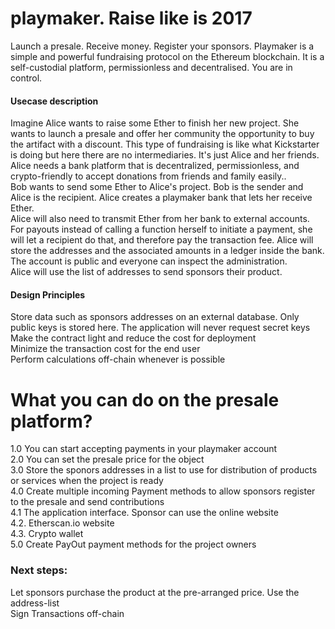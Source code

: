 # playmaker. Raise like is 2017
Launch a presale. Receive money. Register your sponsors. Playmaker is a simple and powerful fundraising protocol on the Ethereum blockchain. It is a self-custodial platform, permissionless and decentralised. You are in control. </br>
#### Usecase description
Imagine Alice wants to raise some Ether to finish her new project. She wants to launch a presale and offer her community the opportunity to buy the artifact with a discount. This type of fundraising is like what Kickstarter is doing but here there are no intermediaries. It's just Alice and her friends. Alice needs a bank platform that is decentralized, permissionless, and crypto-friendly to accept donations from friends and family easily..</br>
Bob wants to send some Ether to Alice's project. Bob is the sender and Alice is the recipient. Alice creates a playmaker bank that lets her receive Ether.</br>
Alice will also need to transmit Ether from her bank to external accounts. For payouts instead of calling a function herself to initiate a payment, she will let a recipient do that, and therefore pay the transaction fee. Alice will store the addresses and the associated amounts in a ledger inside the bank. The account is public and everyone can inspect the administration. </br>
Alice will use the list of addresses to send sponsors their product. 


#### Design Principles
Store data such as sponsors addresses on an external database. Only public keys is stored here. The application will never request secret keys</br>
Make the contract light and reduce the cost for deployment</br>
Minimize the transaction cost for the end user</br>
Perform calculations off-chain whenever is possible</br>

# What you can do on the presale platform?
1.0 You can start accepting payments in your playmaker account</br>
2.0 You can set the presale price for the object </br>
3.0 Store the sponors addresses in a list to use for distribution of products or services when the project is ready</br>
4.0 Create multiple incoming Payment methods to allow sponsors register to the presale and send contributions</br>
4.1 The application interface. Sponsor can use the online website </br>
4.2. Etherscan.io website</br>
4.3. Crypto wallet</br>
5.0 Create PayOut payment methods for the project owners

### Next steps: 
Let sponsors purchase the product at the pre-arranged price. Use the address-list</br>
Sign Transactions off-chain</br>


